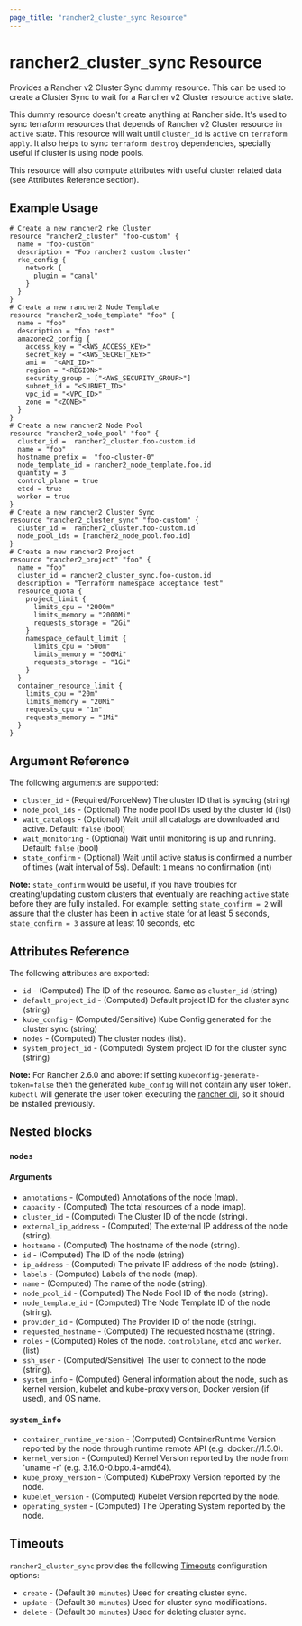 ```yaml
---
page_title: "rancher2_cluster_sync Resource"
---
```


# rancher2\_cluster\_sync Resource

Provides a Rancher v2 Cluster Sync dummy resource. This can be used to create a Cluster Sync to wait for a Rancher v2 Cluster resource `active` state.

This dummy resource doesn't create anything at Rancher side. It's used to sync terraform resources that depends of Rancher v2 Cluster resource in `active` state. This resource will wait until `cluster_id` is `active` on `terraform apply`. It also helps to sync `terraform destroy` dependencies, specially useful if cluster is using node pools.

This resource will also compute attributes with useful cluster related data (see Attributes Reference section). 

## Example Usage

```hcl
# Create a new rancher2 rke Cluster 
resource "rancher2_cluster" "foo-custom" {
  name = "foo-custom"
  description = "Foo rancher2 custom cluster"
  rke_config {
    network {
      plugin = "canal"
    }
  }
}
# Create a new rancher2 Node Template
resource "rancher2_node_template" "foo" {
  name = "foo"
  description = "foo test"
  amazonec2_config {
    access_key = "<AWS_ACCESS_KEY>"
    secret_key = "<AWS_SECRET_KEY>"
    ami =  "<AMI_ID>"
    region = "<REGION>"
    security_group = ["<AWS_SECURITY_GROUP>"]
    subnet_id = "<SUBNET_ID>"
    vpc_id = "<VPC_ID>"
    zone = "<ZONE>"
  }
}
# Create a new rancher2 Node Pool
resource "rancher2_node_pool" "foo" {
  cluster_id =  rancher2_cluster.foo-custom.id
  name = "foo"
  hostname_prefix =  "foo-cluster-0"
  node_template_id = rancher2_node_template.foo.id
  quantity = 3
  control_plane = true
  etcd = true
  worker = true
}
# Create a new rancher2 Cluster Sync
resource "rancher2_cluster_sync" "foo-custom" {
  cluster_id =  rancher2_cluster.foo-custom.id
  node_pool_ids = [rancher2_node_pool.foo.id]
}
# Create a new rancher2 Project
resource "rancher2_project" "foo" {
  name = "foo"
  cluster_id = rancher2_cluster_sync.foo-custom.id
  description = "Terraform namespace acceptance test"
  resource_quota {
    project_limit {
      limits_cpu = "2000m"
      limits_memory = "2000Mi"
      requests_storage = "2Gi"
    }
    namespace_default_limit {
      limits_cpu = "500m"
      limits_memory = "500Mi"
      requests_storage = "1Gi"
    }
  }
  container_resource_limit {
    limits_cpu = "20m"
    limits_memory = "20Mi"
    requests_cpu = "1m"
    requests_memory = "1Mi"
  }
}
```

## Argument Reference

The following arguments are supported:

* `cluster_id` - (Required/ForceNew) The cluster ID that is syncing (string)
* `node_pool_ids` - (Optional) The node pool IDs used by the cluster id (list)
* `wait_catalogs` - (Optional) Wait until all catalogs are downloaded and active. Default: `false` (bool)
* `wait_monitoring` - (Optional) Wait until monitoring is up and running. Default: `false` (bool)
* `state_confirm` - (Optional) Wait until active status is confirmed a number of times (wait interval of 5s). Default: `1` means no confirmation (int)

**Note:** `state_confirm` would be useful, if you have troubles for creating/updating custom clusters that eventually are reaching `active` state before they are fully installed. For example: setting `state_confirm = 2` will assure that the cluster has been in `active` state for at least 5 seconds, `state_confirm = 3` assure at least 10 seconds, etc

## Attributes Reference

The following attributes are exported:

* `id` - (Computed) The ID of the resource. Same as `cluster_id` (string)
* `default_project_id` - (Computed) Default project ID for the cluster sync (string)
* `kube_config` - (Computed/Sensitive) Kube Config generated for the cluster sync (string)
* `nodes` - (Computed) The cluster nodes (list).
* `system_project_id` - (Computed) System project ID for the cluster sync (string)

**Note:** For Rancher 2.6.0 and above: if setting `kubeconfig-generate-token=false` then the generated `kube_config` will not contain any user token. `kubectl` will generate the user token executing the [rancher cli](https://github.com/rancher/cli/releases/tag/v2.6.0), so it should be installed previously.

## Nested blocks

### `nodes`

#### Arguments

* `annotations` - (Computed) Annotations of the node (map).
* `capacity` - (Computed) The total resources of a node (map).
* `cluster_id` - (Computed) The Cluster ID of the node (string).
* `external_ip_address` - (Computed)  The external IP address of the node (string).
* `hostname` - (Computed) The hostname of the node (string).
* `id` - (Computed) The ID of the node (string)
* `ip_address` - (Computed) The private IP address of the node (string).
* `labels` - (Computed) Labels of the node (map).
* `name` - (Computed) The name of the node (string).
* `node_pool_id` - (Computed) The Node Pool ID of the node (string).
* `node_template_id` - (Computed) The Node Template ID of the node (string).
* `provider_id` - (Computed) The Provider ID of the node (string).
* `requested_hostname` - (Computed) The requested hostname (string).
* `roles` - (Computed) Roles of the node. `controlplane`, `etcd` and `worker`. (list)
* `ssh_user` - (Computed/Sensitive) The user to connect to the node (string).
* `system_info` - (Computed) General information about the node, such as kernel version, kubelet and kube-proxy version, Docker version (if used), and OS name.

### `system_info`

* `container_runtime_version` - (Computed) ContainerRuntime Version reported by the node through runtime remote API (e.g. docker://1.5.0).
* `kernel_version` - (Computed) Kernel Version reported by the node from 'uname -r' (e.g. 3.16.0-0.bpo.4-amd64).
* `kube_proxy_version` - (Computed) KubeProxy Version reported by the node.
* `kubelet_version` - (Computed) Kubelet Version reported by the node.
* `operating_system` - (Computed) The Operating System reported by the node.

## Timeouts

`rancher2_cluster_sync` provides the following
[Timeouts](https://www.terraform.io/docs/configuration/resources.html#operation-timeouts) configuration options:

- `create` - (Default `30 minutes`) Used for creating cluster sync.
- `update` - (Default `30 minutes`) Used for cluster sync modifications.
- `delete` - (Default `30 minutes`) Used for deleting cluster sync.

